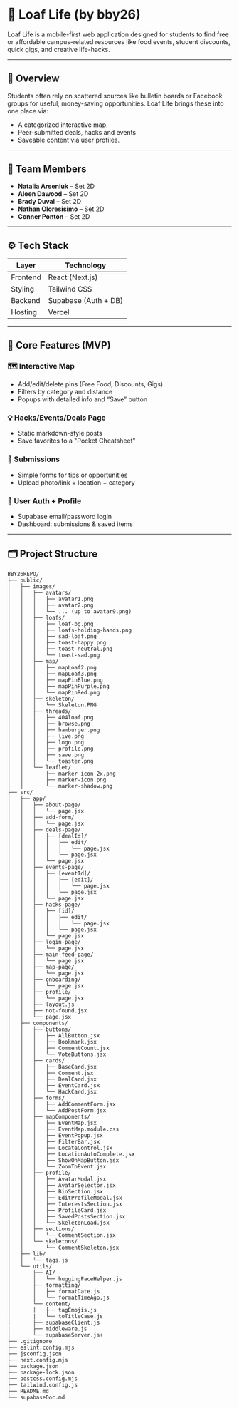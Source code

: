 # 🥖 Loaf Life (by bby26)

Loaf Life is a mobile-first web application designed for students to find free or affordable campus-related resources like food events, student discounts, quick gigs, and creative life-hacks.

---

## 📌 Overview

Students often rely on scattered sources like bulletin boards or Facebook groups for useful, money-saving opportunities. Loaf Life brings these into one place via:
- A categorized interactive map.
- Peer-submitted deals, hacks and events
- Saveable content via user profiles.

---

## 👥 Team Members

- **Natalia Arseniuk** – Set 2D  
- **Aleen Dawood** – Set 2D  
- **Brady Duval** – Set 2D  
- **Nathan Oloresisimo** – Set 2D  
- **Conner Ponton** – Set 2D  

---

## ⚙️ Tech Stack

| Layer     | Technology           |
|----------|-----------------------|
| Frontend | React (Next.js)       |
| Styling  | Tailwind CSS          |
| Backend  | Supabase (Auth + DB)  |
| Hosting  | Vercel                |

---

## 🧩 Core Features (MVP)

### 🗺️ Interactive Map
- Add/edit/delete pins (Free Food, Discounts, Gigs)
- Filters by category and distance
- Popups with detailed info and “Save” button

### 💡 Hacks/Events/Deals Page
- Static markdown-style posts
- Save favorites to a "Pocket Cheatsheet"

### 🧾 Submissions
- Simple forms for tips or opportunities
- Upload photo/link + location + category

### 🔐 User Auth + Profile
- Supabase email/password login
- Dashboard: submissions & saved items

---

## 🗂️ Project Structure
```
BBY26REPO/
├── public/
│   ├── images/
│   │   ├── avatars/
│   │   │   ├── avatar1.png
│   │   │   ├── avatar2.png
│   │   │   └── ... (up to avatar9.png)
│   │   ├── loafs/
│   │   │   ├── loaf-bg.png
│   │   │   ├── loafs-holding-hands.png
│   │   │   ├── sad-loaf.png
│   │   │   ├── toast-happy.png
│   │   │   ├── toast-neutral.png
│   │   │   └── toast-sad.png
│   │   ├── map/
│   │   │   ├── mapLoaf2.png
│   │   │   ├── mapLoaf3.png
│   │   │   ├── mapPinBlue.png
│   │   │   ├── mapPinPurple.png
│   │   │   └── mapPinRed.png
│   │   ├── skeleton/
│   │   │   └── Skeleton.PNG
│   │   ├── threads/
│   │   │   ├── 404loaf.png
│   │   │   ├── browse.png
│   │   │   ├── hamburger.png
│   │   │   ├── live.png
│   │   │   ├── logo.png
│   │   │   ├── profile.png
│   │   │   ├── save.png
│   │   │   └── toaster.png
│   │   └── leaflet/
│   │       ├── marker-icon-2x.png
│   │       ├── marker-icon.png
│   │       └── marker-shadow.png
├── src/
│   ├── app/
│   │   ├── about-page/
│   │   │   └── page.jsx
│   │   ├── add-form/
│   │   │   └── page.jsx
│   │   ├── deals-page/
│   │   │   ├── [dealId]/
│   │   │   │   ├── edit/
│   │   │   │   │   └── page.jsx
│   │   │   │   └── page.jsx
│   │   │   └── page.jsx
│   │   ├── events-page/
│   │   │   ├── [eventId]/
│   │   │   │   ├── [edit]/
│   │   │   │   │   └── page.jsx
│   │   │   │   └── page.jsx
│   │   │   └── page.jsx
│   │   ├── hacks-page/
│   │   │   ├── [id]/
│   │   │   │   ├── edit/
│   │   │   │   │   └── page.jsx
│   │   │   │   └── page.jsx
│   │   │   └── page.jsx
│   │   ├── login-page/
│   │   │   └── page.jsx
│   │   ├── main-feed-page/
│   │   │   └── page.jsx
│   │   ├── map-page/
│   │   │   └── page.jsx
│   │   ├── onboarding/
│   │   │   └── page.jsx
│   │   ├── profile/
│   │   │   └── page.jsx
│   │   ├── layout.js
│   │   ├── not-found.jsx
│   │   └── page.jsx
│   ├── components/
│   │   ├── buttons/
│   │   │   ├── AllButton.jsx
│   │   │   ├── Bookmark.jsx
│   │   │   ├── CommentCount.jsx
│   │   │   └── VoteButtons.jsx
│   │   ├── cards/
│   │   │   ├── BaseCard.jsx
│   │   │   ├── Comment.jsx
│   │   │   ├── DealCard.jsx
│   │   │   ├── EventCard.jsx
│   │   │   └── HackCard.jsx
│   │   ├── forms/
│   │   │   ├── AddCommentForm.jsx
│   │   │   └── AddPostForm.jsx
│   │   ├── mapComponents/
│   │   │   ├── EventMap.jsx
│   │   │   ├── EventMap.module.css
│   │   │   ├── EventPopup.jsx
│   │   │   ├── FilterBar.jsx
│   │   │   ├── LocateControl.jsx
│   │   │   ├── LocationAutoComplete.jsx
│   │   │   ├── ShowOnMapButton.jsx
│   │   │   └── ZoomToEvent.jsx
│   │   ├── profile/
│   │   │   ├── AvatarModal.jsx
│   │   │   ├── AvatarSelector.jsx
│   │   │   ├── BioSection.jsx
│   │   │   ├── EditProfileModal.jsx
│   │   │   ├── InterestsSection.jsx
│   │   │   ├── ProfileCard.jsx
│   │   │   ├── SavedPostsSection.jsx
│   │   │   └── SkeletonLoad.jsx
│   │   ├── sections/
│   │   │   └── CommentSection.jsx
│   │   └── skeletons/
│   │       └── CommentSkeleton.jsx
│   ├── lib/
│   │   └── tags.js
│   └── utils/
│       ├── AI/
│       │   └── huggingFaceHelper.js
│       ├── formatting/
│       │   ├── formatDate.js
│       │   └── formatTimeAgo.js
│       └── content/
│       |   ├── tagEmojis.js
│       |   └── toTitleCase.js
|       ├── supabaseClient.js
|       ├── middleware.js
|       └── supabaseServer.js+
├── .gitignore
├── eslint.config.mjs
├── jsconfig.json
├── next.config.mjs
├── package.json
├── package-lock.json
├── postcss.config.mjs
├── tailwind.config.js
├── README.md
└── supabaseDoc.md
```
